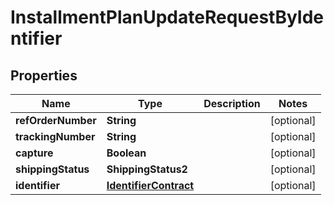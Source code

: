 

# InstallmentPlanUpdateRequestByIdentifier


## Properties

| Name | Type | Description | Notes |
|------------ | ------------- | ------------- | -------------|
|**refOrderNumber** | **String** |  |  [optional] |
|**trackingNumber** | **String** |  |  [optional] |
|**capture** | **Boolean** |  |  [optional] |
|**shippingStatus** | **ShippingStatus2** |  |  [optional] |
|**identifier** | [**IdentifierContract**](IdentifierContract.md) |  |  [optional] |



